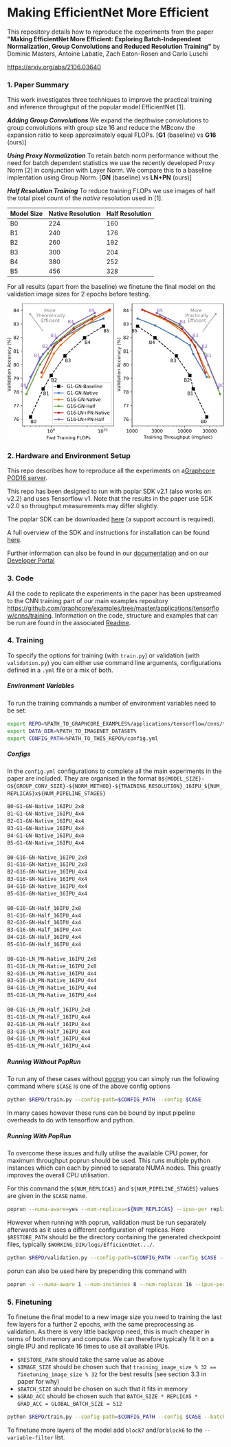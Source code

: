 # Making EfficientNet More Efficient

This repository details how to reproduce the experiments from the paper **"Making EfficientNet More Efficient: Exploring Batch-Independent Normalization, Group Convolutions and Reduced Resolution Training"** by Dominic Masters, Antoine Labatie, Zach Eaton-Rosen and Carlo Luschi 

https://arxiv.org/abs/2106.03640

### 1. Paper Summary

This work investigates three techniques to improve the practical training and inference throughput of the
popular model EfficientNet [1].

***Adding Group Convolutions***
We expand the depthwise convolutions to group convolutions with group size 16 and reduce the MBconv the expansion ratio to keep approximately equal FLOPs. [**G1** (baseline) vs **G16** (ours)]

***Using Proxy Normalization*** To retain batch norm performance without the need for batch dependent statistics we use the recently developed Proxy Norm [2] in conjunction with Layer Norm. We compare this to a baseline implentation using Group Norm. [**GN** (baseline) vs **LN+PN** (ours)]

***Half Resolution Training*** To reduce training FLOPs we use images of half the total pixel count of the *native* resolution used in [1].

| Model Size | Native Resolution | Half Resolution |
|------------|-------------------|-----------------|
| B0         | 224               | 160             |
| B1         | 240               | 176             |
| B2         | 260               | 192             |
| B3         | 300               | 204             |
| B4         | 380               | 252             |
| B5         | 456               | 328             |

For all results (apart from the baseline) we finetune the final model on the validation image sizes for 2 epochs before testing.

<img src="img/front_page.png" width="600">

### 2. Hardware and Environment Setup

This repo describes how to reproduce all the experiments on a[Graphcore POD16 server](https://www.graphcore.ai/products/mk2/ipu-pod16).

This repo has been designed to run with poplar SDK v2.1 (also works on v2.2) and uses Tensorflow v1. Note that the results in the paper use SDK v2.0 so throughput measurements may differ slightly.

The poplar SDK can be downloaded [here](https://downloads.graphcore.ai) (a support account is required).

A full overview of the SDK and instructions for installation can be found [here](https://docs.graphcore.ai/projects/sdk-overview).

Further information can also be found in our [documentation](https://docs.graphcore.ai) and on our [Developer Portal](https://www.graphcore.ai/developer)

### 3. Code

All the code to replicate the experiments in the paper has been upstreamed to the CNN training part of our main examples repository https://github.com/graphcore/examples/tree/master/applications/tensorflow/cnns/training. Information on the code, structure and examples that can be run are found in the associated
[Readme](https://github.com/graphcore/examples/blob/master/applications/tensorflow/cnns/training/README.md).


### 4. Training

To specify the options for training (with `train.py`) or validation (with `validation.py`) you can either use command line arguments, configurations defined in a `.yml` file or a mix of both.

##### Environment Variables

To run the training commands a number of environment variables need to be set:

```bash
export REPO=%PATH_TO_GRAPHCORE_EXAMPLES%/applications/tensorflow/cnns/training 
export DATA_DIR=%PATH_TO_IMAGENET_DATASET%
export CONFIG_PATH=%PATH_TO_THIS_REPO%/config.yml
```

##### Configs

In the `config.yml` configurations to complete all the main experiments in the paper are included. They are organised in the format `B${MODEL_SIZE}-G${GROUP_CONV_SIZE}-${NORM_METHOD}-${TRAINING_RESOLUTION}_16IPU_${NUM_REPLICAS}x${NUM_PIPELINE_STAGES}` 
```bash
B0-G1-GN-Native_16IPU_2x8
B1-G1-GN-Native_16IPU_4x4
B2-G1-GN-Native_16IPU_4x4
B3-G1-GN-Native_16IPU_4x4
B4-G1-GN-Native_16IPU_4x4
B5-G1-GN-Native_16IPU_4x4

B0-G16-GN-Native_16IPU_2x8
B1-G16-GN-Native_16IPU_2x8
B2-G16-GN-Native_16IPU_4x4
B3-G16-GN-Native_16IPU_4x4
B4-G16-GN-Native_16IPU_4x4
B5-G16-GN-Native_16IPU_4x4

B0-G16-GN-Half_16IPU_2x8
B1-G16-GN-Half_16IPU_4x4
B2-G16-GN-Half_16IPU_4x4
B3-G16-GN-Half_16IPU_4x4
B4-G16-GN-Half_16IPU_4x4
B5-G16-GN-Half_16IPU_4x4

B0-G16-LN_PN-Native_16IPU_2x8
B1-G16-LN_PN-Native_16IPU_2x8
B2-G16-LN_PN-Native_16IPU_4x4
B3-G16-LN_PN-Native_16IPU_4x4
B4-G16-LN_PN-Native_16IPU_4x4
B5-G16-LN_PN-Native_16IPU_4x4

B0-G16-LN_PN-Half_16IPU_2x8
B1-G16-LN_PN-Half_16IPU_4x4
B2-G16-LN_PN-Half_16IPU_4x4
B3-G16-LN_PN-Half_16IPU_4x4
B4-G16-LN_PN-Half_16IPU_4x4
B5-G16-LN_PN-Half_16IPU_4x4
```

##### Running Without PopRun

To run any of these cases without [poprun](https://github.com/graphcore/examples/blob/master/applications/tensorflow/cnns/training/README.md#popdist-and-poprun---distributed-training-on-ipu-pods) you can simply run the following command where `$CASE` is one of the above config options 
```bash
python $REPO/train.py --config-path=$CONFIG_PATH --config $CASE
```

In many cases however these runs can be bound by input pipeline overheads to do with tensorflow and python.

##### Running With PopRun

To overcome these issues and fully utilise the available CPU power, for maximum throughput poprun should be used. This runs multiple python instances which can each by pinned to separate NUMA nodes. This greatly improves the overall CPU utilisation.

For this command the `${NUM_REPLICAS}` and `${NUM_PIPELINE_STAGES}` values are given in the `$CASE` name.
```bash
poprun --numa-aware=yes --num-replicas=${NUM_REPLICAS} --ipus-per replica=${NUM_PIPELINE_STAGES} --num-instances=${NUM_REPLICAS}  --only-output-from-instance 0 python $REPO/train.py --config-path=$CONFIG_PATH --config $CASE --no-validation
```

However when running with poprun, validation must be run separately afterwards as it uses a different configuration of replicas. Here `$RESTORE_PATH` should be the directory containing the generated checkpoint files, typically `$WORKING_DIR/logs/EfficientNet.../`.
```bash
python $REPO/validation.py --config-path=$CONFIG_PATH --config $CASE --restore-path=$RESTORE_PATH 
```
porun can also be used here by prepending this command with 
```bash
poprun -v --numa-aware 1 --num-instances 8 --num-replicas 16 --ipus-per-replica 1 --only-output-from-instance 0
```

### 5. Finetuning

To finetune the final model to a new image size you need to training the last few layers for a further 2 epochs, with the same preprocessing as validation. As there is very little backprop need, this is much cheaper in terms of both memory and compute. We can therefore typically fit it on a single IPU and replicate 16 times to use all available IPUs.

- `$RESTORE_PATH` should take the same value as above
- `$IMAGE_SIZE` should be chosen such that `training_image_size % 32 == finetuning_image_size % 32` for the best 
results (see section 3.3 in paper for why) 
- `$BATCH_SIZE` should be chosen on such that it fits in memory
- `$GRAD_ACC` should be chosen such that `BATCH_SIZE * REPLICAS * GRAD_ACC = GLOBAL_BATCH_SIZE = 512`

```bash
python $REPO/train.py --config-path=$CONFIG_PATH --config $CASE --batch-size=$BATCH_SIZE --image-size=$IMAGE_SIZE --gradient-accumulation-count=$GRAD_ACC --init-path=${RESTORE_PATH}/ckpt/weight_avg_exp_0.97 --replicas=16 --shards=1 --lr-schedule=cosine --epochs=2 --train-with-valid-preprocessing --base-learning-rate=-11 --variable-filter Top
```

To finetune more layers of the model add `block7` and/or `block6` to the `--variable-filter` list.